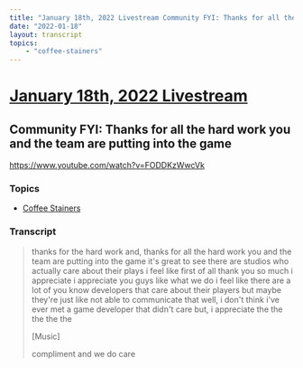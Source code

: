 ```yaml
---
title: "January 18th, 2022 Livestream Community FYI: Thanks for all the hard work you and the team are putting into the game"
date: "2022-01-18"
layout: transcript
topics:
    - "coffee-stainers"
---
```

# [January 18th, 2022 Livestream](../2022-01-18.md)
## Community FYI: Thanks for all the hard work you and the team are putting into the game
https://www.youtube.com/watch?v=FODDKzWwcVk

### Topics
* [Coffee Stainers](../topics/coffee-stainers.md)

### Transcript

> thanks for the hard work and, thanks for all the hard work you and the team are putting into the game it's great to see there are studios who actually care about their plays i feel like first of all thank you so much i appreciate i appreciate you guys like what we do i feel like there are a lot of you know developers that care about their players but maybe they're just like not able to communicate that well, i don't think i've ever met a game developer that didn't care but, i appreciate the the the the the
>
> [Music]
>
> compliment and we do care

